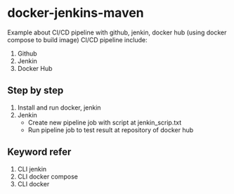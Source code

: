 # docker-jenkins-maven
  Example about CI/CD pipeline with github, jenkin, docker hub (using docker compose to build image)
  CI/CD pipeline include:
   1. Github
   2. Jenkin
   3. Docker Hub
## Step by step
1. Install and run docker, jenkin
2. Jenkin
   - Create new pipeline job with script at jenkin_scrip.txt
   - Run pipeline job to test result at repository of docker hub
## Keyword refer
1. CLI jenkin
2. CLI docker compose
3. CLI docker
